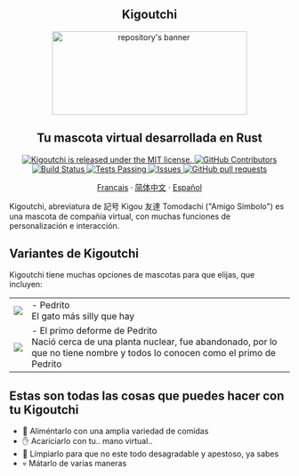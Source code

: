 <div align="center">
    <h2>Kigoutchi</h2>
    <img src="https://github.com/JohnGolgota/tamagochi/assets/110570465/af16d452-b48c-4b89-bc19-2090cc00f69b" alt="repository's banner" width="350px" height="150px">
</div>

<div align="center">
    <h2>Tu mascota virtual desarrollada en Rust</h2>
</div>

<p align="center">
    <a href="https://github.com/excalidraw/excalidraw/blob/master/LICENSE">
      <img alt="Kigoutchi is released under the MIT license." src="https://img.shields.io/badge/license-MIT-blue.svg"  />
    </a>
    <a href="https://github.com/JohnGolgota/tamagochi/graphs/contributors">
      <img alt="GitHub Contributors" src="https://img.shields.io/github/contributors/JohnGolgota/tamagochi" />
    </a>
    <a href="https://github.com/JohnGolgota/tamagochi">
      <img alt="Build Status" src="https://github.com/JohnGolgota/tamagochi/workflows/Build/badge.svg?branchName=main">
    </a>
    <a href="https://github.com/JohnGolgota/tamagochi/actions">
      <img alt="Tests Passing" src="https://github.com/JohnGolgota/tamagochi/workflows/Test/badge.svg?" />
    </a>
    <a href="https://github.com/JohnGolgota/tamagochi/issues">
      <img alt="Issues" src="https://img.shields.io/github/issues/JohnGolgota/tamagochi?color=0088ff" />
    </a>
    <a href="https://github.com/JohnGolgota/tamagochi/pulls">
      <img alt="GitHub pull requests" src="https://img.shields.io/github/issues-pr/JohnGolgota/tamagochi?color=0088ff" />
    </a>
</p>

<p align="center">
  <a href="/docs/readme_fr.md">Français</a>
  ·
  <a href="/docs/readme_ja.md">简体中文</a>
  ·
  <a href="/docs/readme_es.md">Español</a>
</p>

Kigoutchi, abreviatura de 記号 Kigou 友達 Tomodachi ("Amigo Símbolo") es una mascota de compañía virtual, con muchas funciones de personalización e interacción.

## Variantes de Kigoutchi
Kigoutchi tiene muchas opciones de mascotas para que elijas, que incluyen:
<table>
    <tr>
        <td><img src="https://github.com/JohnGolgota/tamagochi/assets/110570465/f04bb93b-dcfa-4696-a9c1-d0ad389c08a6">
        <td>
            - Pedrito
            <br>
            El gato más silly que hay
        </td>  
    </tr>
    <tr>
        <td><img src="https://github.com/JohnGolgota/tamagochi/assets/110570465/930f015b-16fc-462b-b950-fe7785255153">
        <td>
            - El primo deforme de Pedrito
            <br>
            Nació cerca de una planta nuclear, fue abandonado, por lo que no tiene nombre y todos lo conocen como el primo de Pedrito
        </td>  
    </tr>
</table>

## Estas son todas las cosas que puedes hacer con tu Kigoutchi
- :poultry_leg:    Aliméntarlo con una amplia variedad de comidas
- :raised_hand:    Acaríciarlo con tu.. mano virtual..
- :soap:    Límpiarlo para que no este todo desagradable y apestoso, ya sabes
- :skull:    Mátarlo de varias maneras


